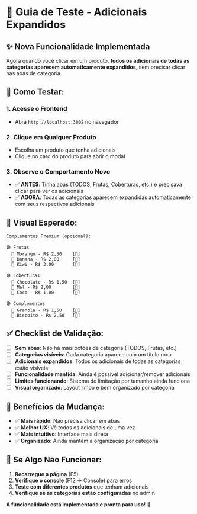 # 🎯 Guia de Teste - Adicionais Expandidos

## ✨ **Nova Funcionalidade Implementada**

Agora quando você clicar em um produto, **todos os adicionais de todas as categorias aparecem automaticamente expandidos**, sem precisar clicar nas abas de categoria.

## 🚀 **Como Testar:**

### **1. Acesse o Frontend**
- Abra `http://localhost:3002` no navegador

### **2. Clique em Qualquer Produto**
- Escolha um produto que tenha adicionais
- Clique no card do produto para abrir o modal

### **3. Observe o Comportamento Novo**
- ✅ **ANTES**: Tinha abas (TODOS, Frutas, Coberturas, etc.) e precisava clicar para ver os adicionais
- ✅ **AGORA**: Todas as categorias aparecem expandidas automaticamente com seus respectivos adicionais

## 🎨 **Visual Esperado:**

```
Complementos Premium (opcional):

🟣 Frutas
  🍓 Morango - R$ 2,50    [🛒]
  🍌 Banana - R$ 2,00     [🛒]
  🥝 Kiwi - R$ 3,00       [🛒]

🟣 Coberturas  
  🍫 Chocolate - R$ 1,50  [🛒]
  🍯 Mel - R$ 2,00        [🛒]
  🥥 Coco - R$ 1,00       [🛒]

🟣 Complementos
  🥜 Granola - R$ 1,50    [🛒]
  🍪 Biscoito - R$ 2,50   [🛒]
```

## ✅ **Checklist de Validação:**

- [ ] **Sem abas**: Não há mais botões de categoria (TODOS, Frutas, etc.)
- [ ] **Categorias visíveis**: Cada categoria aparece com um título roxo
- [ ] **Adicionais expandidos**: Todos os adicionais de todas as categorias estão visíveis
- [ ] **Funcionalidade mantida**: Ainda é possível adicionar/remover adicionais
- [ ] **Limites funcionando**: Sistema de limitação por tamanho ainda funciona
- [ ] **Visual organizado**: Layout limpo e bem organizado por categoria

## 🎉 **Benefícios da Mudança:**

- ✅ **Mais rápido**: Não precisa clicar em abas
- ✅ **Melhor UX**: Vê todos os adicionais de uma vez
- ✅ **Mais intuitivo**: Interface mais direta
- ✅ **Organizado**: Ainda mantém a organização por categoria

## 🔧 **Se Algo Não Funcionar:**

1. **Recarregue a página** (F5)
2. **Verifique o console** (F12 → Console) para erros
3. **Teste com diferentes produtos** que tenham adicionais
4. **Verifique se as categorias estão configuradas** no admin

**A funcionalidade está implementada e pronta para uso!** 🚀 